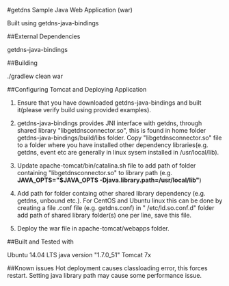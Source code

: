 #getdns Sample Java Web Application (war)

Built using getdns-java-bindings

##External Dependencies

getdns-java-bindings

##Building

./gradlew clean war


##Configuring Tomcat and Deploying Application

1. Ensure that you have downloaded getdns-java-bindings and built it(please verify build using provided examples).

2. getdns-java-bindings provides JNI interface with getdns, through shared library "libgetdnsconnector.so", this is found in home folder getdns-java-bindings/build/libs folder. Copy "libgetdnsconnector.so" file to a folder where you have installed other dependency libraries(e.g. getdns, event etc are generally in linux sysem installed in /usr/local/lib).

3. Update apache-tomcat/bin/catalina.sh file to add path of folder containing "libgetdnsconnector.so" to library path (e.g. **JAVA_OPTS="$JAVA_OPTS -Djava.library.path=/usr/local/lib"**)

4. Add path for folder containg other shared library dependency (e.g. getdns, unbound etc.). For CentOS and Ubuntu linux this can be done by creating a file .conf file (e.g. getdns.conf) in " /etc/ld.so.conf.d" folder add path of shared library folder(s) one per line, save this file.

5. Deploy the war file in apache-tomcat/webapps folder.

##Built and Tested with

Ubuntu 14.04 LTS
java version "1.7.0_51"
Tomcat 7x

##Known issues
Hot deployment causes classloading error, this forces restart.
Setting java library path may cause some performance issue.

